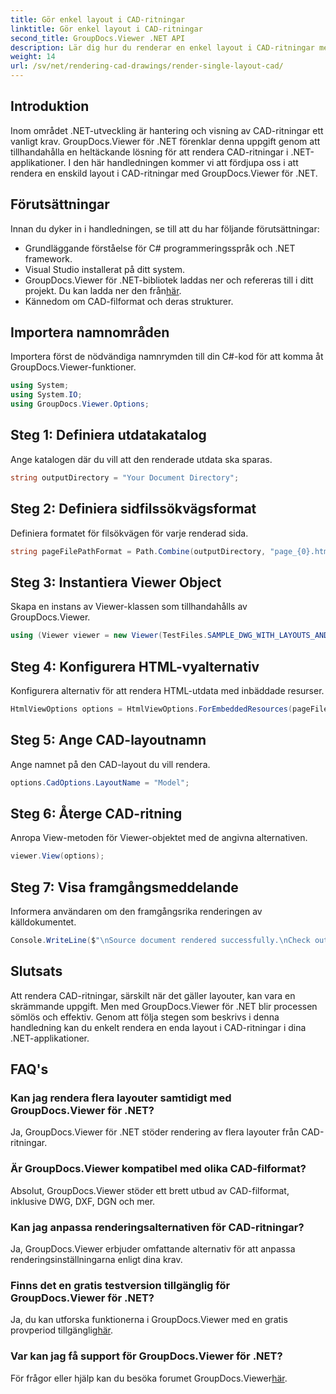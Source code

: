 ```yaml
---
title: Gör enkel layout i CAD-ritningar
linktitle: Gör enkel layout i CAD-ritningar
second_title: GroupDocs.Viewer .NET API
description: Lär dig hur du renderar en enkel layout i CAD-ritningar med GroupDocs.Viewer för .NET. Enkla steg för sömlös integration i dina .NET-applikationer.
weight: 14
url: /sv/net/rendering-cad-drawings/render-single-layout-cad/
---
```

## Introduktion
Inom området .NET-utveckling är hantering och visning av CAD-ritningar ett vanligt krav. GroupDocs.Viewer för .NET förenklar denna uppgift genom att tillhandahålla en heltäckande lösning för att rendera CAD-ritningar i .NET-applikationer. I den här handledningen kommer vi att fördjupa oss i att rendera en enskild layout i CAD-ritningar med GroupDocs.Viewer för .NET.
## Förutsättningar
Innan du dyker in i handledningen, se till att du har följande förutsättningar:
- Grundläggande förståelse för C# programmeringsspråk och .NET framework.
- Visual Studio installerat på ditt system.
-  GroupDocs.Viewer för .NET-bibliotek laddas ner och refereras till i ditt projekt. Du kan ladda ner den från[här](https://releases.groupdocs.com/viewer/net/).
- Kännedom om CAD-filformat och deras strukturer.

## Importera namnområden
Importera först de nödvändiga namnrymden till din C#-kod för att komma åt GroupDocs.Viewer-funktioner.

```csharp
using System;
using System.IO;
using GroupDocs.Viewer.Options;
```

## Steg 1: Definiera utdatakatalog
Ange katalogen där du vill att den renderade utdata ska sparas.
```csharp
string outputDirectory = "Your Document Directory";
```
## Steg 2: Definiera sidfilssökvägsformat
Definiera formatet för filsökvägen för varje renderad sida.
```csharp
string pageFilePathFormat = Path.Combine(outputDirectory, "page_{0}.html");
```
## Steg 3: Instantiera Viewer Object
Skapa en instans av Viewer-klassen som tillhandahålls av GroupDocs.Viewer.
```csharp
using (Viewer viewer = new Viewer(TestFiles.SAMPLE_DWG_WITH_LAYOUTS_AND_LAYERS))
```
## Steg 4: Konfigurera HTML-vyalternativ
Konfigurera alternativ för att rendera HTML-utdata med inbäddade resurser.
```csharp
HtmlViewOptions options = HtmlViewOptions.ForEmbeddedResources(pageFilePathFormat);
```
## Steg 5: Ange CAD-layoutnamn
Ange namnet på den CAD-layout du vill rendera.
```csharp
options.CadOptions.LayoutName = "Model";
```
## Steg 6: Återge CAD-ritning
Anropa View-metoden för Viewer-objektet med de angivna alternativen.
```csharp
viewer.View(options);
```
## Steg 7: Visa framgångsmeddelande
Informera användaren om den framgångsrika renderingen av källdokumentet.
```csharp
Console.WriteLine($"\nSource document rendered successfully.\nCheck output in {outputDirectory}.");
```

## Slutsats
Att rendera CAD-ritningar, särskilt när det gäller layouter, kan vara en skrämmande uppgift. Men med GroupDocs.Viewer för .NET blir processen sömlös och effektiv. Genom att följa stegen som beskrivs i denna handledning kan du enkelt rendera en enda layout i CAD-ritningar i dina .NET-applikationer.
## FAQ's
### Kan jag rendera flera layouter samtidigt med GroupDocs.Viewer för .NET?
Ja, GroupDocs.Viewer för .NET stöder rendering av flera layouter från CAD-ritningar.
### Är GroupDocs.Viewer kompatibel med olika CAD-filformat?
Absolut, GroupDocs.Viewer stöder ett brett utbud av CAD-filformat, inklusive DWG, DXF, DGN och mer.
### Kan jag anpassa renderingsalternativen för CAD-ritningar?
Ja, GroupDocs.Viewer erbjuder omfattande alternativ för att anpassa renderingsinställningarna enligt dina krav.
### Finns det en gratis testversion tillgänglig för GroupDocs.Viewer för .NET?
 Ja, du kan utforska funktionerna i GroupDocs.Viewer med en gratis provperiod tillgänglig[här](https://releases.groupdocs.com/).
### Var kan jag få support för GroupDocs.Viewer för .NET?
 För frågor eller hjälp kan du besöka forumet GroupDocs.Viewer[här](https://forum.groupdocs.com/c/viewer/9).